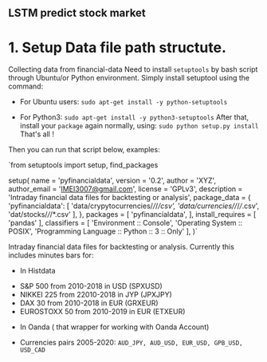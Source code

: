 
## LSTM predict stock market


# 1. Setup Data file path structute.

Collecting data from financial-data
Need to install `setuptools` by bash script through Ubuntu/or Python environment. Simply install setuptool using the command:

* For Ubuntu users:
`sudo apt-get install -y python-setuptools`

* For Python3:
`sudo apt-get install -y python3-setuptools`
After that, install your `package` again normally, using:
`sudo python setup.py install`
That's all !

Then you can run that script below, examples:

`from setuptools import setup, find_packages

setup(
    name = 'pyfinancialdata', 
    version = '0.2',
    author = 'XYZ',
    author_email = 'IMEI3007@gmail.com',
    license = 'GPLv3', 
    description = 'Intraday financial data files for backtesting or analysis', 
    package_data = {
         'pyfinancialdata': [
            'data/crypytocurrencies/*/*/*/*csv', 
            'data/currencies/*/*/*/*.csv', 
            'dat/stocks/*/*/*.csv'
          ],
    },
    packages = [
         'pyfinancialdata',
    ], 
    install_requires = [
          'pandas'
    ],
    classifiers = [
         'Environment :: Console',
         'Operating System :: POSIX',
         'Programming Language :: Python :: 3 :: Only'
     ],
 )`    
     
Intraday financial data files for backtesting or analysis. Currently this includes minutes bars for:

* In Histdata

- S&P 500 from 2010-2018 in USD (SPXUSD) 
- NIKKEI 225 from 22010-2018 in JYP (JPXJPY) 
- DAX 30 from 2010-2018 in EUR (GRXEUR) 
- EUROSTOXX 50 from 2010-2019 in EUR (ETXEUR) 

* In Oanda ( that wrapper for working with Oanda Account)
- Currencies pairs 2005-2020: `AUD_JPY, AUD_USD, EUR_USD, GPB_USD, USD_CAD` 


